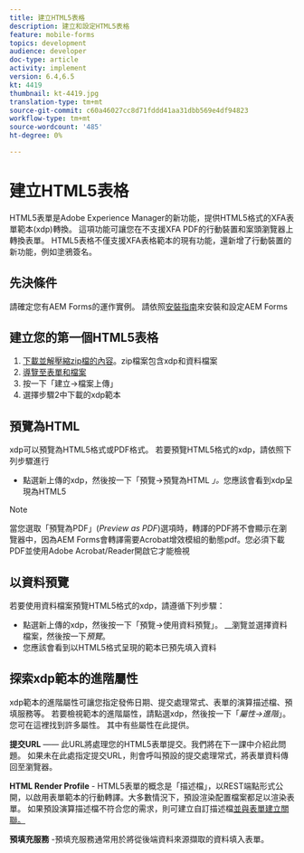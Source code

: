 ```yaml
---
title: 建立HTML5表格
description: 建立和設定HTML5表格
feature: mobile-forms
topics: development
audience: developer
doc-type: article
activity: implement
version: 6.4,6.5
kt: 4419
thumbnail: kt-4419.jpg
translation-type: tm+mt
source-git-commit: c60a46027cc8d71fddd41aa31dbb569e4df94823
workflow-type: tm+mt
source-wordcount: '485'
ht-degree: 0%

---
```



# 建立HTML5表格

HTML5表單是Adobe Experience Manager的新功能，提供HTML5格式的XFA表單範本(xdp)轉換。 這項功能可讓您在不支援XFA PDF的行動裝置和案頭瀏覽器上轉換表單。 HTML5表格不僅支援XFA表格範本的現有功能，還新增了行動裝置的新功能，例如塗鴉簽名。

## 先決條件

請確定您有AEM Forms的運作實例。 請依照[安裝指南](https://docs.adobe.com/content/help/en/experience-manager-65/forms/install-aem-forms/osgi-installation/installing-configuring-aem-forms-osgi.html)來安裝和設定AEM Forms

## 建立您的第一個HTML5表格

1. [下載並解壓縮zip檔的內容](assets/assets.zip)。zip檔案包含xdp和資料檔案
2. [導覽至表單和檔案](http://localhost:4502/aem/forms.html/content/dam/formsanddocuments)
3. 按一下「建立->檔案上傳」
4. 選擇步驟2中下載的xdp範本

## 預覽為HTML

xdp可以預覽為HTML5格式或PDF格式。 若要預覽HTML5格式的xdp，請依照下列步驟進行

* 點選新上傳的xdp，然後按一下「預覽->預覽為HTML _」。_&#x200B;您應該會看到xdp呈現為HTML5

>[!NOTE]
>當您選取「預覽為PDF」(_Preview as PDF_)選項時，轉譯的PDF將不會顯示在瀏覽器中，因為AEM Forms會轉譯需要Acrobat增效模組的動態pdf。您必須下載PDF並使用Adobe Acrobat/Reader開啟它才能檢視


## 以資料預覽

若要使用資料檔案預覽HTML5格式的xdp，請遵循下列步驟：

* 點選新上傳的xdp，然後按一下「預覽->使用資料預覽」。 __&#x200B;瀏覽並選擇資料檔案，然後按一下&#x200B;_預覽_。
* 您應該會看到以HTML5格式呈現的範本已預先填入資料

## 探索xdp範本的進階屬性

xdp範本的進階屬性可讓您指定發佈日期、提交處理常式、表單的演算描述檔、預填服務等。 若要檢視範本的進階屬性，請點選xdp，然後按一下「_屬性->進階_」。 您可在這裡找到許多屬性。 其中有些屬性在此提供。

**提交URL**  —— 此URL將處理您的HTML5表單提交。我們將在下一課中介紹此問題。 如果未在此處指定提交URL，則會呼叫預設的提交處理常式，將表單資料傳回至瀏覽器。

**HTML Render Profile**  - HTML5表單的概念是「描述檔」，以REST端點形式公開，以啟用表單範本的行動轉譯。大多數情況下，預設渲染配置檔案都足以渲染表單。 如果預設演算描述檔不符合您的需求，則可建立自訂描述檔[並與表單建立關聯。](https://docs.adobe.com/content/help/en/experience-manager-64/forms/html5-forms/custom-profile.html)

**預填充服務** -預填充服務通常用於將從後端資料來源擷取的資料填入表單。

